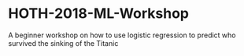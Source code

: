 # HOTH-2018-ML-Workshop
A beginner workshop on how to use logistic regression to predict who survived the sinking of the Titanic

